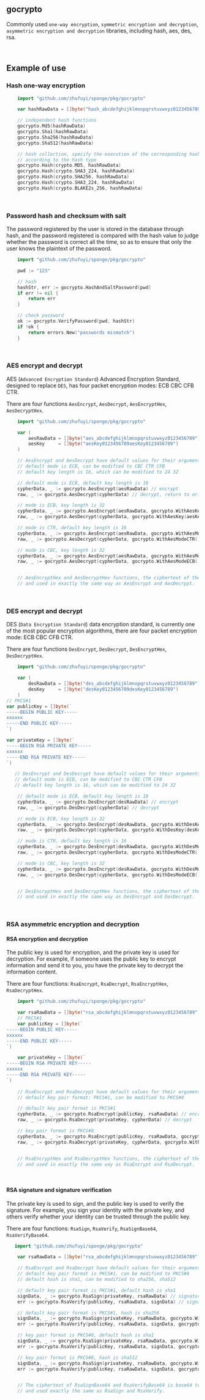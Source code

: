## gocrypto

Commonly used `one-way encryption`, `symmetric encryption and decryption`, `asymmetric encryption and decryption` libraries, including hash, aes, des, rsa.

<br>

## Example of use

### Hash one-way encryption

```go
    import "github.com/zhufuyi/sponge/pkg/gocrypto"

    var hashRawData = []byte("hash_abcdefghijklmnopqrstuvwxyz0123456789")

    // independent hash functions
    gocrypto.Md5(hashRawData)
    gocrypto.Sha1(hashRawData)
    gocrypto.Sha256(hashRawData)
    gocrypto.Sha512(hashRawData)

    // hash collection, specify the execution of the corresponding hash function
    // according to the hash type
    gocrypto.Hash(crypto.MD5, hashRawData)
    gocrypto.Hash(crypto.SHA3_224, hashRawData)
    gocrypto.Hash(crypto.SHA256, hashRawData)
    gocrypto.Hash(crypto.SHA3_224, hashRawData)
    gocrypto.Hash(crypto.BLAKE2s_256, hashRawData)
```

<br>

### Password hash and checksum with salt

The password registered by the user is stored in the database through hash, and the password registered is compared with the hash value to judge whether the password is correct all the time, so as to ensure that only the user knows the plaintext of the password.

```go
    import "github.com/zhufuyi/sponge/pkg/gocrypto"

    pwd := "123"

    // hash
    hashStr, err := gocrypto.HashAndSaltPassword(pwd)
    if err != nil {
        return err
    }

    // check password
    ok := gocrypto.VerifyPassword(pwd, hashStr)
    if !ok {
        return errors.New("passwords mismatch")
    }
```

<br>

### AES encrypt and decrypt

AES (`Advanced Encryption Standard`) Advanced Encryption Standard, designed to replace `DES`, has four packet encryption modes: ECB CBC CFB CTR.

There are four functions `AesEncrypt`, `AesDecrypt`, `AesEncryptHex`, `AesDecryptHex`.

```go
    import "github.com/zhufuyi/sponge/pkg/gocrypto"

    var (
        aesRawData = []byte("aes_abcdefghijklmnopqrstuvwxyz0123456789")
        aesKey     = []byte("aesKey0123456789aesKey0123456789")
    )

    // AesEncrypt and AesDecrypt have default values for their arguments:
    // default mode is ECB, can be modified to CBC CTR CFB 
    // default key length is 16, which can be modified to 24 32

    // default mode is ECB, default key length is 16
    cypherData, _ := gocrypto.AesEncrypt(aesRawData) // encrypt
    raw, _ := gocrypto.AesDecrypt(cypherData) // decrypt, return to original

    // mode is ECB, key length is 32
    cypherData, _ := gocrypto.AesEncrypt(aesRawData, gocrypto.WithAesKey(aesKey))  // encrypt
    raw, _ := gocrypto.AesDecrypt(cypherData, gocrypto.WithAesKey(aesKey)) // decrypt

    // mode is CTR, default key length is 16
    cypherData, _ := gocrypto.AesEncrypt(aesRawData, gocrypto.WithAesModeCTR())  // encrypt
    raw, _ := gocrypto.AesDecrypt(cypherData, gocrypto.WithAesModeCTR())  // decrypt

    // mode is CBC, key length is 32
    cypherData, _ := gocrypto.AesEncrypt(aesRawData, gocrypto.WithAesModeECB(), gocrypto.WithAesKey(aesKey)) // encrypt
    raw, _ := gocrypto.AesDecrypt(cypherData, gocrypto.WithAesModeECB(), gocrypto.WithAesKey(aesKey))   // decrypt


    // AesEncryptHex and AesDecryptHex functions, the ciphertext of these two functions is transcoded by hex,
    // and used in exactly the same way as AesEncrypt and AesDecrypt.
```
<br>

### DES encrypt and decrypt

DES (`Data Encryption Standard`) data encryption standard, is currently one of the most popular encryption algorithms, there are four packet encryption mode: ECB CBC CFB CTR.

There are four functions `DesEncrypt`, `DesDecrypt`, `DesEncryptHex`, `DesDecryptHex`.

```go
    import "github.com/zhufuyi/sponge/pkg/gocrypto"

    var (
        desRawData = []byte("des_abcdefghijklmnopqrstuvwxyz0123456789")
        desKey     = []byte("desKey0123456789desKey0123456789")
    )
// PKCS#1
var publicKey = []byte(`
-----BEGIN PUBLIC KEY-----
xxxxxx
-----END PUBLIC KEY-----
`)

var privateKey = []byte(`
-----BEGIN RSA PRIVATE KEY-----
xxxxxx
-----END RSA PRIVATE KEY-----
`)

   // DesEncrypt and DesDecrypt have default values for their arguments:
   // default mode is ECB, can be modified to CBC CTR CFB 
   // default key length is 16, which can be modified to 24 32

    // default mode is ECB, default key length is 16
    cypherData, _ := gocrypto.DesEncrypt(desRawData) // encrypt
    raw, _ := gocrypto.DesDecrypt(cypherData) // decrypt

    // mode is ECB, key length is 32
    cypherData, _ := gocrypto.DesEncrypt(desRawData, gocrypto.WithDesKey(desKey)) // encrypt
    raw, _ := gocrypto.DesDecrypt(cypherData, gocrypto.WithDesKey(desKey)) // decrypt

    // mode is CTR, default key length is 16
    cypherData, _ := gocrypto.DesEncrypt(desRawData, gocrypto.WithDesModeCTR()) // encrypt
    raw, _ := gocrypto.DesDecrypt(cypherData, gocrypto.WithDesModeCTR()) // decrypt

    // mode is CBC, key length is 32
    cypherData, _ := gocrypto.DesEncrypt(desRawData, gocrypto.WithDesModeECB(), gocrypto.WithDesKey(desKey)) // encrypt
    raw, _ := gocrypto.DesDecrypt(cypherData, gocrypto.WithDesModeECB(), gocrypto.WithDesKey(desKey))        // decrypt


    // DesEncryptHex and DesDecryptHex functions, the ciphertext of these two functions is transcoded by hex,
    // and used in exactly the same way as DesEncrypt and DesDecrypt.
```

<br>

### RSA asymmetric encryption and decryption

#### RSA encryption and decryption

The public key is used for encryption, and the private key is used for decryption. For example, if someone uses the public key to encrypt information and send it to you, you have the private key to decrypt the information content.

There are four functions: `RsaEncrypt`, `RsaDecrypt`, `RsaEncryptHex`, `RsaDecryptHex`.

```go
    import "github.com/zhufuyi/sponge/pkg/gocrypto"

    var rsaRawData = []byte("rsa_abcdefghijklmnopqrstuvwxyz0123456789")
    // PKCS#1
    var publicKey = []byte(`
-----BEGIN PUBLIC KEY-----
xxxxxx
-----END PUBLIC KEY-----
`)

    var privateKey = []byte(`
-----BEGIN RSA PRIVATE KEY-----
xxxxxx
-----END RSA PRIVATE KEY-----
`)
	
    // RsaEncrypt and RsaDecrypt have default values for their arguments:
    // default key pair format: PKCS#1, can be modified to PKCS#8

    // default key pair format is PKCS#1
    cypherData, _ := gocrypto.RsaEncrypt(publicKey, rsaRawData) // encrypt
    raw, _ := gocrypto.RsaDecrypt(privateKey, cypherData) // decrypt

    // key pair format is PKCS#8
    cypherData, _ := gocrypto.RsaEncrypt(publicKey, rsaRawData, gocrypto.WithRsaFormatPKCS8()) // encrypt
    raw, _ := gocrypto.RsaDecrypt(privateKey, cypherData, gocrypto.WithRsaFormatPKCS8()) // decrypt


    // RsaEncryptHex and RsaDecryptHex functions, the ciphertext of these two functions is transcoded by hex,
    // and used in exactly the same way as RsaEncrypt and RsaDecrypt.
```

<br>

#### RSA signature and signature verification

The private key is used to sign, and the public key is used to verify the signature. For example, you sign your identity with the private key, and others verify whether your identity can be trusted through the public key.

There are four functions: `RsaSign`, `RsaVerify`, `RsaSignBase64`, `RsaVerifyBase64`.

```go
   import "github.com/zhufuyi/sponge/pkg/gocrypto"

    var rsaRawData = []byte("rsa_abcdefghijklmnopqrstuvwxyz0123456789")

    // RsaEncrypt and RsaDecrypt have default values for their arguments:
    // default key pair format is PKCS#1, can be modified to PKCS#8
    // default hash is sha1, can be modified to sha256, sha512

    // default key pair format is PKCS#1, default hash is sha1
    signData, _ := gocrypto.RsaSign(privateKey, rsaRawData) // signature
    err := gocrypto.RsaVerify(publicKey, rsaRawData, signData) // signature verification

    // default key pair format is PKCS#1, hash is sha256
    signData, _ := gocrypto.RsaSign(privateKey, rsaRawData, gocrypto.WithRsaHashTypeSha256()) // signature
    err := gocrypto.RsaVerify(publicKey, rsaRawData, signData, gocrypto.WithRsaHashTypeSha256()) // signature verification

    // key pair format is PKCS#8, default hash is sha1
    signData, _ := gocrypto.RsaSign(privateKey, rsaRawData, gocrypto.WithRsaFormatPKCS8()) // signature
    err := gocrypto.RsaVerify(publicKey, rsaRawData, signData, gocrypto.WithRsaFormatPKCS8()) // signature verification

    // key pair format is PKCS#8, hash is sha512
    signData, _ := gocrypto.RsaSign(privateKey, rsaRawData, gocrypto.WithRsaFormatPKCS8(), gocrypto.WithRsaHashTypeSha512()) // signature
    err := gocrypto.RsaVerify(publicKey, rsaRawData, signData, gocrypto.WithRsaFormatPKCS8(), gocrypto.WithRsaHashTypeSha512()) // signature verification


    // The ciphertext of RsaSignBase64 and RsaVerifyBase64 is base64 transcoded
    // and used exactly the same as RsaSign and RsaVerify.
```
